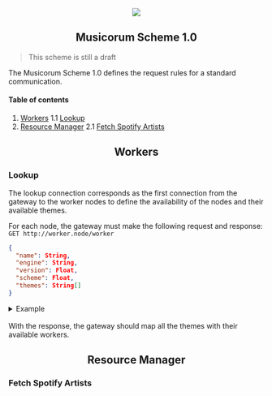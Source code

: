 <style>
.response {
  width: 100%
}
</style>
<p align="center">
  <img src="https://i.imgur.com/SFOYzFb.png"/><br />
</p>

<h2 align="center">Musicorum Scheme 1.0 </h2>

> This scheme is still a draft

The Musicorum Scheme 1.0 defines the request rules for a standard communication.
#### Table of contents

1. [Workers](#workers)
  1.1 [Lookup](#lookup)
2. [Resource Manager](#resource-manager)
  2.1 [Fetch Spotify Artists](#spotify-artists)


<h2 align="center" id="workers">Workers</h2>
<h3 id="lookup">Lookup</h3>
The lookup connection corresponds as the first connection from the gateway to the worker nodes to define the availability of the nodes and their available themes.

For each node, the gateway must make the following request and response:
`GET http://worker.node/worker`

```json
{
  "name": String,
  "engine": String,
  "version": Float,
  "scheme": Float,
  "themes": String[]
}
```

<details>
  <summary>Example</summary>

  ```json
  Content-Type: application/json; charset=UTF-8

  {
    "name": "rachel",
    "engine": "chloe",
    "version": 1.0,
    "scheme": 1.0,
    "themes": [
      "grid"
    ]
  }

  Response code: 200 (OK); Time: 16ms; Content length: 79 bytes
```
</details>

<br />
With the response, the gateway should map all the themes with their available workers.



<h2 align="center" id="resource-manager">Resource Manager</h2>
<h3 id="spotify-artists">Fetch Spotify Artists</h3>